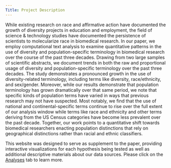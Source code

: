 ```yaml
---
Title: Project Description 
---
```


While existing research on race and affirmative action have documented the growth of diversity projects in education and employment, the field of science & technology studies have documented the persistence of scientists to molecularize race in biomedical research. In our paper, we employ computational text analysis to examine quantitative patterns in the use of diversity and population-specific terminology in biomedical research over the course of the past three decades. Drawing from two large samples of scientific abstracts, we document trends in both the raw and proportional usage of diversity and population-specific terminology over the past three decades. The study demonstrates a pronounced growth in the use of diversity-related terminology, including terms like diversity, race/ethnicity, and sex/gender. Moreover, while our results demonstrate that population terminology has grown dramatically over that same period, we note that specific kinds of population terms have varied in ways that previous research may not have suspected. Most notably, we find that the use of national and continental-specific terms continue to rise over the full extent of our analysis window while terms like race and ethnicity and other terms deriving from the US Census categories have become less prevalent over the past decade. Together, our work points to a quantitative shift towards biomedical researchers enacting population distinctions that rely on geographical distinctions rather than racial and ethnic classifiers. 

This website was designed to serve as supplement to the paper, providing interactive visualizations for each hypothesis being tested as well as additional descriptive materials about our data sources. Please click on the [Analyses](/analyses/) tab to learn more. 